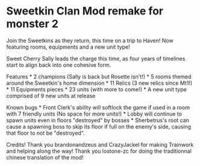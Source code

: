# Sweetkin Clan Mod remake for monster 2

Join the Sweetkins as they return, this time on a trip to Haven! Now featuring rooms, equipments and a new unit type!

Sweet Cherry Sally leads the charge this time, as four years of timelines start to align back into one cohesive form.

Features 
    * 2 champions (Sally is back but Rosette isn't!)
    * 5 rooms themed around the Sweetkin's home dimension
    * 11 Relics (3 new relics since Mt1!)
    * 11 Equipments pieces
    * 23 units (with more to come!)
    * A new unit type comprised of 9 new units at release

Known bugs
    * Front Clerk's ability will softlock the game if used in a room with 7 friendly units (No space for more units!)
    * Lobby will continue to spawn units even in floors "destroyed" by bosses
    * Sherbetrus's root can cause a spawning boss to skip its floor if full on the enemy's side, causing that floor to not be "destroyed".

Credits!
Thank you brandonandzeus and CrazyJackel for making Trainwork and helping along the way!
Thank you lostone-zc for doing the traditionnal chinese translation of the mod! 